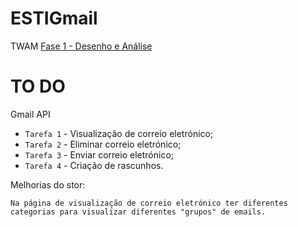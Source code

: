 # ESTIGmail
TWAM
[Fase 1 - Desenho e Análise](https://mega.nz/file/sPxSDK4T#rO6VISw0SYaZADaap742KbjSZFCnJzzSfT5UjU8y1FI)


# TO DO
Gmail API

- `Tarefa 1` - Visualização de correio eletrónico;
- `Tarefa 2` - Eliminar correio eletrónico;
- `Tarefa 3` - Enviar correio eletrónico;
- `Tarefa 4` - Criação de rascunhos.

Melhorias do stor:
```
Na página de visualização de correio eletrónico ter diferentes categorias para visualizar diferentes "grupos" de emails.
```  
